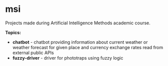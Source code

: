 # msi

Projects made during Artificial Intelligence Methods academic course.

**Topics:**

* **chatbot** - chatbot providing information about current weather or weather forecast for given place and currency exchange rates read from external public APIs
* **fuzzy-driver** - driver for phototraps using fuzzy logic

